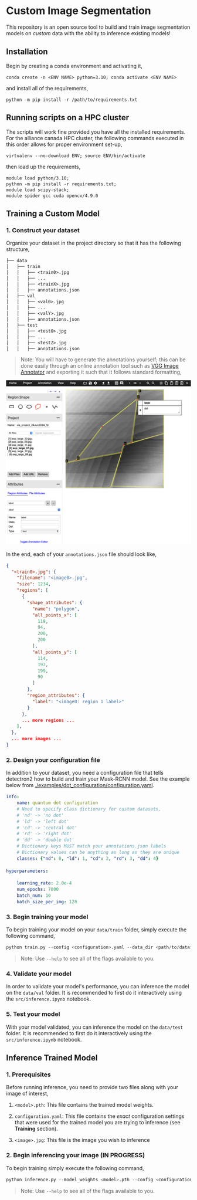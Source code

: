 # Custom Image Segmentation

This repository is an open source tool to build and train image segmentation models on *custom* data with the ability to inference existing models!

## Installation

Begin by creating a conda environment and activating it,
```console
conda create -n <ENV NAME> python=3.10; conda activate <ENV NAME>
```
and install all of the requirements,
```console
python -m pip install -r /path/to/requirements.txt
```

## Running scripts on a HPC cluster 
The scripts will work fine provided you have all the installed requirements. For the alliance canada
HPC cluster, the following commands executed in this order allows for proper environment set-up,
```console
virtualenv --no-download ENV; source ENV/bin/activate
```
then load up the requirements,
```console
module load python/3.10;
python -m pip install -r requirements.txt;
module load scipy-stack;
module spider gcc cuda opencv/4.9.0
```

## Training a Custom Model

### 1. Construct your dataset

Organize your dataset in the project directory so that it has the following structure,

```
├── data
│   ├── train
│   │   ├── <train0>.jpg
│   │   ├── ...
│   │   ├── <trainX>.jpg
│   │   ├── annotations.json
│   ├── val
│   │   ├── <val0>.jpg
│   │   ├── ...
│   │   ├── <valY>.jpg
│   │   ├── annotations.json
│   ├── test
│   │   ├── <test0>.jpg
│   │   ├── ...
│   │   ├── <testZ>.jpg
│   │   ├── annotations.json
```

> Note: You will have to generate the annotations yourself; this can
be done easily through an online annotation tool such as [VGG Image Annotator](https://www.robots.ox.ac.uk/~vgg/software/via/via.html) and exporting it such that it follows standard formatting,

![Alt text](./custom_image_segmentation/examples/dot_configuration/photos/vgg_screenshot.jpg)

In the end, each of your `annotations.json` file should look like,

```json
{
  "<train0>.jpg": {
    "filename": "<image0>.jpg",
    "size": 1234,
    "regions": [
      {
        "shape_attributes": {
          "name": "polygon",
          "all_points_x": [
            119,
            94,
            200,
            200
          ],
          "all_points_y": [
            114,
            197,
            199,
            90
          ]
        },
        "region_attributes": {
          "label": "<image0: region 1 label>"
        }
      },
      ... more regions ...
    ],
  },
  ... more images ...
}
```

### 2. Design your configuration file

In addition to your dataset, you need a configuration file that tells detectron2 how to build and train your Mask-RCNN model. See the example below from [./examples/dot_configuration/configuration.yaml](./custom_image_segmentation/examples/dot_configuration/configuration.yaml).

```yaml
info:
    name: quantum dot configuration
    # Need to specify class dictionary for custom datasets,
    # 'nd' -> 'no dot'
    # 'ld' -> 'left dot'
    # 'cd' -> 'central dot'
    # 'rd' -> 'right dot'
    # 'dd' -> 'double dot'
    # Dictionary keys MUST match your annotations.json labels
    # Dictionary values can be anything as long as they are unique 
    classes: {"nd": 0, "ld": 1, "cd": 2, "rd": 3, "dd": 4}

hyperparameters:

    learning_rate: 2.0e-4
    num_epochs: 7000
    batch_num: 10
    batch_size_per_img: 128
```

### 3. Begin training your model

To begin training your model on your `data/train` folder, simply execute the following command,
```python
python train.py --config <configuration>.yaml --data_dir <path/to/data>
```

> Note: Use `--help` to see all of the flags available to you.

### 4. Validate your model

In order to validate your model's performance, you can inference the model on the `data/val` folder. It is recommended to first do it interactively using the `src/inference.ipynb` notebook.

### 5. Test your model

With your model validated, you can inference the model on the `data/test` folder. It is recommended to first do it interactively using the `src/inference.ipynb` notebook.

## Inference Trained Model 

### 1. Prerequisites

Before running inference, you need to provide two files along with your image of interest,

1. `<model>.pth`: This file contains the trained model weights.

2. `configuration.yaml`: This file contains the _exact_ configuration settings that were used for the trained model you are trying to inference (see **Training** section).

3. `<image>.jpg`: This file is the image you wish to inference

### 2. Begin inferencing your image (IN PROGRESS)

To begin training simply execute the following command,
```python
python inference.py --model_weights <model>.pth --config <configuration>.yaml  --image <image>.jpg 
```

> Note: Use `--help` to see all of the flags available to you.

